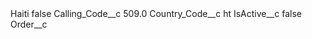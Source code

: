 <?xml version="1.0" encoding="UTF-8"?>
<CustomMetadata xmlns="http://soap.sforce.com/2006/04/metadata" xmlns:xsi="http://www.w3.org/2001/XMLSchema-instance" xmlns:xsd="http://www.w3.org/2001/XMLSchema">
    <label>Haiti</label>
    <protected>false</protected>
    <values>
        <field>Calling_Code__c</field>
        <value xsi:type="xsd:double">509.0</value>
    </values>
    <values>
        <field>Country_Code__c</field>
        <value xsi:type="xsd:string">ht</value>
    </values>
    <values>
        <field>IsActive__c</field>
        <value xsi:type="xsd:boolean">false</value>
    </values>
    <values>
        <field>Order__c</field>
        <value xsi:nil="true"/>
    </values>
</CustomMetadata>
